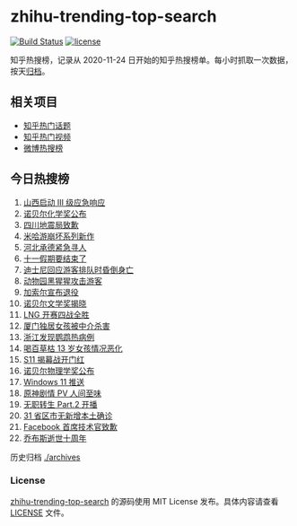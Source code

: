 # zhihu-trending-top-search

[![Build Status](https://github.com/justjavac/zhihu-trending-top-search/workflows/ci/badge.svg?branch=main)](https://github.com/justjavac/zhihu-trending-top-search/actions)
[![license](https://img.shields.io/github/license/justjavac/zhihu-trending-top-search)](https://github.com/justjavac/zhihu-trending-top-search/blob/main/LICENSE)

知乎热搜榜，记录从 2020-11-24 日开始的知乎热搜榜单。每小时抓取一次数据，按天[归档](./archives)。

## 相关项目

- [知乎热门话题](https://github.com/justjavac/zhihu-trending-hot-questions)
- [知乎热门视频](https://github.com/justjavac/zhihu-trending-hot-video)
- [微博热搜榜](https://github.com/justjavac/weibo-trending-hot-search)

## 今日热搜榜

<!-- BEGIN -->
<!-- 最后更新时间 Thu Oct 07 2021 22:11:49 GMT+0800 (China Standard Time) -->

1. [山西启动 Ⅲ 级应急响应](https://www.zhihu.com/search?q=山西)
1. [诺贝尔化学奖公布](https://www.zhihu.com/search?q=诺贝尔化学奖)
1. [四川地震局致歉](https://www.zhihu.com/search?q=四川地震)
1. [米哈游崩坏系列新作](https://www.zhihu.com/search?q=崩坏：星穹铁道)
1. [河北承德紧急寻人](https://www.zhihu.com/search?q=承德密切接触者)
1. [十一假期要结束了](https://www.zhihu.com/search?q=十一假期)
1. [迪士尼回应游客排队时昏倒身亡](https://www.zhihu.com/search?q=迪士尼)
1. [动物园黑猩猩攻击游客](https://www.zhihu.com/search?q=黑猩猩)
1. [加索尔宣布退役](https://www.zhihu.com/search?q=加索尔)
1. [诺贝尔文学奖揭晓](https://www.zhihu.com/search?q=诺贝尔文学奖)
1. [LNG 开赛四战全胜](https://www.zhihu.com/search?q=LNG)
1. [厦门独居女孩被中介杀害](https://www.zhihu.com/search?q=独居女孩被杀)
1. [浙江发现鹦鹉热病例](https://www.zhihu.com/search?q=鹦鹉热)
1. [喝百草枯 13 岁女孩情况恶化](https://www.zhihu.com/search?q=百草枯)
1. [S11 揭幕战开门红](https://www.zhihu.com/search?q=lng)
1. [诺贝尔物理学奖公布](https://www.zhihu.com/search?q=诺贝尔物理学奖)
1. [Windows 11 推送](https://www.zhihu.com/search?q=Windows11)
1. [原神剧情 PV 人间至味](https://www.zhihu.com/search?q=原神)
1. [无职转生 Part.2 开播](https://www.zhihu.com/search?q=无职转生)
1. [31 省区市无新增本土确诊](https://www.zhihu.com/search?q=全国疫情)
1. [Facebook 首席技术官致歉](https://www.zhihu.com/search?q=Facebook)
1. [乔布斯逝世十周年](https://www.zhihu.com/search?q=乔布斯)

<!-- END -->

历史归档 [./archives](./archives)

### License

[zhihu-trending-top-search](https://github.com/justjavac/zhihu-trending-top-search)
的源码使用 MIT License 发布。具体内容请查看 [LICENSE](./LICENSE) 文件。
